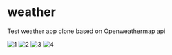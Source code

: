 # weather

Test weather app clone based on Openweathermap api  

![1](https://user-images.githubusercontent.com/54958807/159171918-d60db3cd-4c23-484f-bc86-bbac36ce3afa.png)
![2](https://user-images.githubusercontent.com/54958807/159171920-f21eb6e6-edd6-4060-887f-072333825b8c.png)
![3](https://user-images.githubusercontent.com/54958807/159171921-7732dee8-11fc-4ec0-a8f5-c666b78c748e.png)
![4](https://user-images.githubusercontent.com/54958807/159171922-df82cfd2-0d80-4054-803e-645b0845e662.png)
